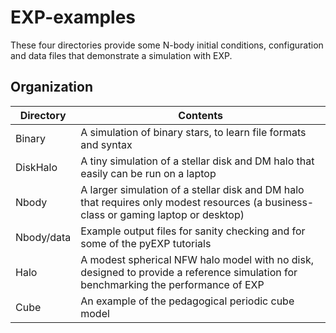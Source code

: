 # EXP-examples

These four directories provide some N-body initial conditions, configuration and data files that demonstrate a simulation with EXP.

## Organization

| Directory   | Contents |
| ---         | ---      |
| Binary      | A simulation of binary stars, to learn file formats and syntax |
| DiskHalo    | A tiny simulation of a stellar disk and DM halo that easily can be run on a laptop |
| Nbody       | A larger simulation of a stellar disk and DM halo that requires only modest resources (a business-class or gaming laptop or desktop)  |
| Nbody/data  | Example output files for sanity checking and for some of the pyEXP tutorials |
| Halo        | A modest spherical NFW halo model with no disk, designed to provide a reference simulation for benchmarking the performance of EXP |
| Cube        | An example of the pedagogical periodic cube model |

